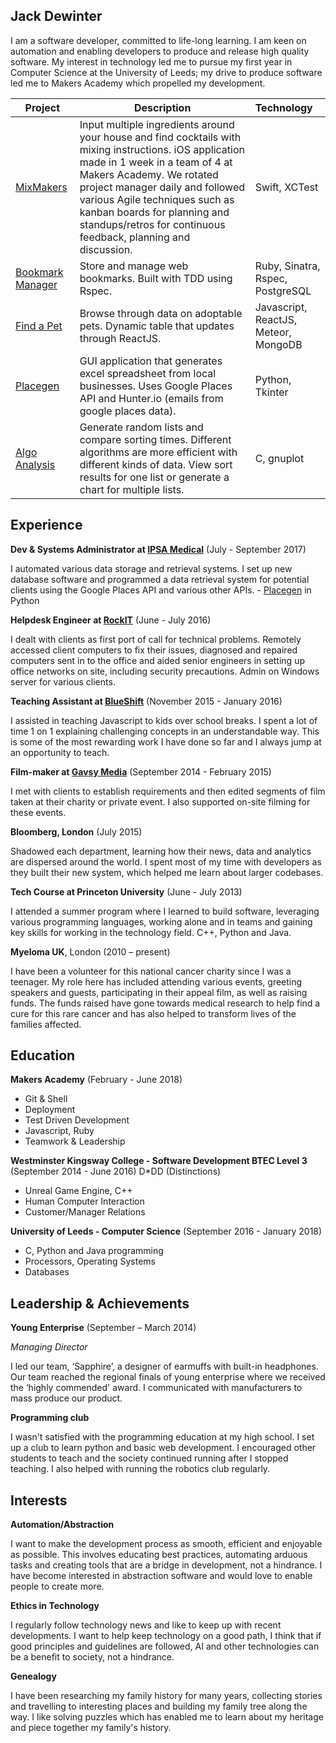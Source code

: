 ## Jack Dewinter

I am a software developer, committed to life-long learning. I am keen on automation and enabling developers to produce and release high quality software. My interest in technology led me to pursue my first year in Computer Science at the University of Leeds; my drive to produce software led me to Makers Academy which propelled my development.

| Project                                                      | Description                                                  | Technology                           |
| ------------------------------------------------------------ | ------------------------------------------------------------ | :----------------------------------- |
| [MixMakers](https://github.com/MaryDomashneva/MixMakers)     | Input multiple ingredients around your house and find cocktails with mixing instructions. iOS application made in 1 week in a team of 4 at Makers Academy. We rotated project manager daily and followed various Agile techniques such as kanban boards for planning and standups/retros for continuous feedback, planning and discussion. | Swift, XCTest                        |
| [Bookmark Manager](https://github.com/dewinterjack/bookmark_week4) | Store and manage web bookmarks. Built with TDD using Rspec.  | Ruby, Sinatra, Rspec, PostgreSQL     |
| [Find a Pet](https://github.com/dewinterjack/find_a_pet)     | Browse through data on adoptable pets. Dynamic table that updates through ReactJS. | Javascript, ReactJS, Meteor, MongoDB |
| [Placegen](https://github.com/dewinterjack/placegen)         | GUI application that generates excel spreadsheet from local businesses. Uses Google Places API and Hunter.io (emails from google places data). | Python, Tkinter                      |
| [Algo Analysis](https://github.com/dewinterjack/algo_analysis) | Generate random lists and compare sorting times. Different algorithms are more efficient with different kinds of data. View sort results for one list or generate a chart for multiple lists. | C, gnuplot                           |

## Experience

**Dev & Systems Administrator at [IPSA Medical](https://ipsamedical.co.uk/)** (July - September 2017)

I automated various data storage and retrieval systems. I set up new database software and programmed a data retrieval system for potential clients using the Google Places API and various other APIs. - [Placegen](https://github.com/dewinterjack/placegen) in Python

**Helpdesk Engineer at [RockIT](https://www.rockit.co.uk/)** (June - July 2016)

I dealt with clients as first port of call for technical problems. Remotely accessed client computers to fix their issues, diagnosed and repaired computers sent in to the office and aided senior engineers in setting up office networks on site, including security precautions. Admin on Windows server for various clients.

**Teaching Assistant at [BlueShift](https://blueshiftcoding.com/)** (November 2015 - January 2016)

I assisted in teaching Javascript to kids over school breaks. I spent a lot of time 1 on 1 explaining challenging concepts in an understandable way. This is some of the most rewarding work I have done so far and I always jump at an opportunity to teach.

**Film-maker at [Gavsy Media](http://gavsymedia.co.uk/)** (September 2014 - February 2015)

I met with clients to establish requirements and then edited segments of film taken at their charity or private event. I also supported on-site filming for these events.  

 **Bloomberg, London** (July 2015)  

 Shadowed each department, learning how their news, data and analytics are dispersed around the world.  I spent most of my time with developers as they built their new system, which helped me learn about larger codebases.

 **Tech Course at Princeton University** (June - July 2013)

 I attended a summer program where I learned to build software, leveraging various programming languages, working alone and in teams and gaining key skills for working in the technology field. C++, Python and Java.

 **Myeloma UK**, London (2010 – present)

 I have been a volunteer for this national cancer charity since I was a teenager. My role here has included attending various events, greeting speakers and guests, participating in their appeal film, as well as raising funds. The funds raised have gone towards medical research to help find a cure for this rare cancer and has also helped to transform lives of the families affected.

## Education

**Makers Academy** (February - June 2018)

* Git & Shell
* Deployment
* Test Driven Development
* Javascript, Ruby
* Teamwork & Leadership

**Westminster Kingsway College - Software Development BTEC Level 3** (September 2014 - June 2016) D*DD (Distinctions)

* Unreal Game Engine, C++
* Human Computer Interaction
* Customer/Manager Relations

**University of Leeds - Computer Science** (September 2016 - January 2018) 

* C, Python and Java programming
* Processors, Operating Systems
* Databases

## Leadership & Achievements 

 **Young Enterprise** (September – March 2014)

*Managing Director*

 I led our team, ‘Sapphire’, a designer of earmuffs with built-in headphones. Our team reached the regional finals of young enterprise where we received the ‘highly commended' award. I communicated with manufacturers to mass produce our product.

 **Programming club**

 I wasn't satisfied with the programming education at my high school. I set up a club to learn python and basic web development. I encouraged other students to teach and the society continued running after I stopped teaching. I also helped with running the robotics club regularly.

## Interests

 **Automation/Abstraction**

 I want to make the development process as smooth, efficient and enjoyable as possible. This involves educating best practices, automating arduous tasks and creating tools that are a bridge in development, not a hindrance. I have become interested in abstraction software and would love to enable people to create more.

 **Ethics in Technology**

 I regularly follow technology news and like to keep up with recent developments. I want to help keep technology on a good path, I think that if good principles and guidelines are followed, AI and other technologies can be a benefit to society, not a hindrance.

 **Genealogy**

 I have been researching my family history for many years, collecting stories and travelling to interesting places and building my family tree along the way. I like solving puzzles which has enabled me to learn about my heritage and piece together my family's history.